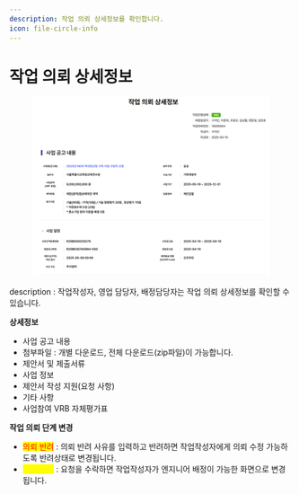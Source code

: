 ```yaml
---
description: 작업 의뢰 상세정보를 확인합니다.
icon: file-circle-info
---
```


# 작업 의뢰 상세정보



<figure><img src="../.gitbook/assets/image (11).png" alt=""><figcaption></figcaption></figure>

description : 작업작성자, 영업 담당자, 배정담당자는 작업 의뢰 상세정보를 확인할 수 있습니다.



**상세정보**

* 사업 공고 내용
* 첨부파일 : 개별 다운로드, 전체 다운로드(zip파일)이 가능합니다.
* 제안서 및 제출서류
* 사업 정보
* 제안서 작성 지원(요청 사항)
* 기타 사항
* 사업참여 VRB 자체평가표



**작업 의뢰 단계 변경**

* <mark style="color:red;">의뢰 반려</mark> : 의뢰 반려 사유를 입력하고 반려하면 작업작성자에게 의뢰 수정 가능하도록 반려상태로 변경됩니다.
* <mark style="color:yellow;">요청 수락</mark> : 요청을 수락하면 작업작성자가 엔지니어 배정이 가능한 화면으로 변경됩니다.

